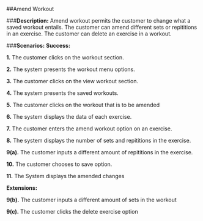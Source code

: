 ##Amend Workout

###**Description:**
Amend workout permits the customer to change what a saved workout entails. The customer can amend different sets or repititions  in an exercise. The customer can delete an exercise in a workout.

###**Scenarios:**
**Success:** 

**1.** The customer clicks on the workout section.

**2.** The system presents the workout menu options.

**3.** The customer clicks on the view workout section.

**4.** The system presents the saved workouts.

**5.** The customer clicks on the workout that is to be amended

**6.** The system displays the data of each exercise.

**7.** The customer enters the amend workout option on an exercise.

**8.** The system displays the number of sets and repititions in the exercise.

**9(a).** The customer inputs a different amount of repititions in the exercise.

**10.** The customer chooses to save option.

**11.** The System displays the amended changes


**Extensions:**

**9(b).** The customer inputs a different amount of sets in the workout

**9(c).** The customer clicks the delete exercise option



